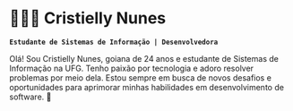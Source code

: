 # 👩🏽‍💻 Cristielly Nunes

**`Estudante de Sistemas de Informação | Desenvolvedora`**

Olá! Sou Cristielly Nunes, goiana de 24 anos e estudante de Sistemas de Informação na UFG. Tenho paixão por tecnologia e adoro resolver problemas por meio dela. Estou sempre em busca de novos desafios e oportunidades para aprimorar minhas habilidades em desenvolvimento de software. 🚀

